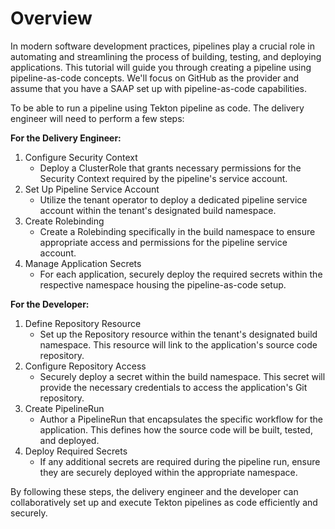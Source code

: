 # Overview

In modern software development practices, pipelines play a crucial role in automating and streamlining the process of building, testing, and deploying applications. This tutorial will guide you through creating a pipeline using pipeline-as-code concepts. We'll focus on GitHub as the provider and assume that you have a SAAP set up with pipeline-as-code capabilities.

To be able to run a pipeline using Tekton pipeline as code. The delivery engineer will need to perform a few steps:

**For the Delivery Engineer:**

1. Configure Security Context
   - Deploy a ClusterRole that grants necessary permissions for the Security Context required by the pipeline's service account.
1. Set Up Pipeline Service Account
   - Utilize the tenant operator to deploy a dedicated pipeline service account within the tenant's designated build namespace.
1. Create Rolebinding
   - Create a Rolebinding specifically in the build namespace to ensure appropriate access and permissions for the pipeline service account.
1. Manage Application Secrets
   - For each application, securely deploy the required secrets within the respective namespace housing the pipeline-as-code setup.

**For the Developer:**

1. Define Repository Resource
   - Set up the Repository resource within the tenant's designated build namespace. This resource will link to the application's source code repository.
1. Configure Repository Access
   - Securely deploy a secret within the build namespace. This secret will provide the necessary credentials to access the application's Git repository.
1. Create PipelineRun
   - Author a PipelineRun that encapsulates the specific workflow for the application. This defines how the source code will be built, tested, and deployed.
1. Deploy Required Secrets
   - If any additional secrets are required during the pipeline run, ensure they are securely deployed within the appropriate namespace.

By following these steps, the delivery engineer and the developer can collaboratively set up and execute Tekton pipelines as code efficiently and securely.
